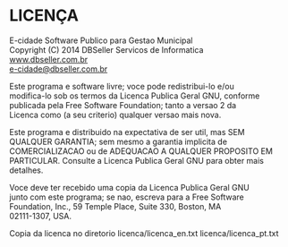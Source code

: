 
# LICENÇA

E-cidade Software Publico para Gestao Municipal                
Copyright (C) 2014  DBSeller Servicos de Informatica             
www.dbseller.com.br                     
e-cidade@dbseller.com.br                   
                                                                  
Este programa e software livre; voce pode redistribui-lo e/ou     
modifica-lo sob os termos da Licenca Publica Geral GNU, conforme  
publicada pela Free Software Foundation; tanto a versao 2 da      
Licenca como (a seu criterio) qualquer versao mais nova.          
                                                                  
Este programa e distribuido na expectativa de ser util, mas SEM   
QUALQUER GARANTIA; sem mesmo a garantia implicita de              
COMERCIALIZACAO ou de ADEQUACAO A QUALQUER PROPOSITO EM           
PARTICULAR. Consulte a Licenca Publica Geral GNU para obter mais  
detalhes.                                                         
                                                                  
Voce deve ter recebido uma copia da Licenca Publica Geral GNU     
junto com este programa; se nao, escreva para a Free Software     
Foundation, Inc., 59 Temple Place, Suite 330, Boston, MA          
02111-1307, USA.                                                  

Copia da licenca no diretorio licenca/licenca_en.txt 
                              licenca/licenca_pt.txt 
